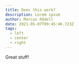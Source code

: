 ```yaml
---
title: Does this work?
description: Lorem ipsum
author: Marcus Rådell
date: 2021-05-07T09:45:46.723Z
tags:
  - left
  - center
  - right
---
```

Great stuff!